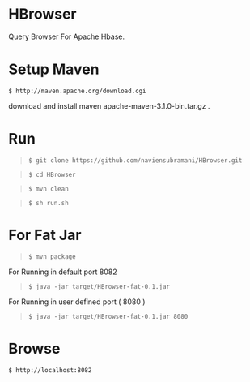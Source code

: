 HBrowser
============

Query Browser For Apache Hbase.

Setup Maven 
============
```$ http://maven.apache.org/download.cgi```

download  and install maven apache-maven-3.1.0-bin.tar.gz .


Run 
============
>```$ git clone https://github.com/naviensubramani/HBrowser.git```

>```$ cd HBrowser```

>```$ mvn clean```

>```$ sh run.sh```

For Fat Jar
============
>```$ mvn package```

For Running in default port 8082

>```$ java -jar target/HBrowser-fat-0.1.jar```

For Running in user defined port ( 8080 )

>```$ java -jar target/HBrowser-fat-0.1.jar 8080```

Browse
============
```$ http://localhost:8082```
